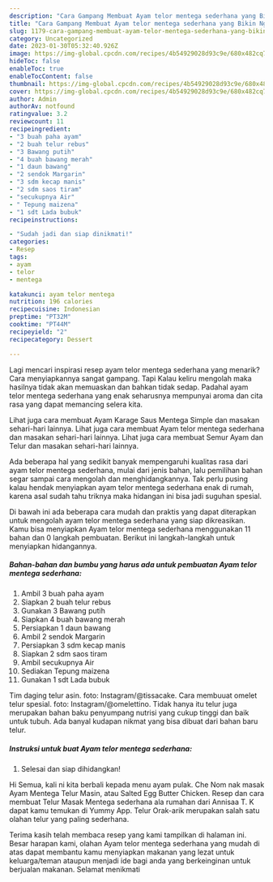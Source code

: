 ```yaml
---
description: "Cara Gampang Membuat Ayam telor mentega sederhana yang Bikin Ngiler, Buat Buka Puasa Sempurna"
title: "Cara Gampang Membuat Ayam telor mentega sederhana yang Bikin Ngiler, Buat Buka Puasa Sempurna"
slug: 1179-cara-gampang-membuat-ayam-telor-mentega-sederhana-yang-bikin-ngiler-buat-buka-puasa-sempurna
category: Uncategorized
date: 2023-01-30T05:32:40.926Z
image: https://img-global.cpcdn.com/recipes/4b54929028d93c9e/680x482cq70/ayam-telor-mentega-sederhana-foto-resep-utama.jpg
hideToc: false
enableToc: true
enableTocContent: false
thumbnail: https://img-global.cpcdn.com/recipes/4b54929028d93c9e/680x482cq70/ayam-telor-mentega-sederhana-foto-resep-utama.jpg
cover: https://img-global.cpcdn.com/recipes/4b54929028d93c9e/680x482cq70/ayam-telor-mentega-sederhana-foto-resep-utama.jpg
author: Admin
authorAv: notfound
ratingvalue: 3.2
reviewcount: 11
recipeingredient:
- "3 buah paha ayam"
- "2 buah telur rebus"
- "3 Bawang putih"
- "4 buah bawang merah"
- "1 daun bawang"
- "2 sendok Margarin"
- "3 sdm kecap manis"
- "2 sdm saos tiram"
- "secukupnya Air"
- " Tepung maizena"
- "1 sdt Lada bubuk"
recipeinstructions:

- "Sudah jadi dan siap dinikmati!"
categories:
- Resep
tags:
- ayam
- telor
- mentega

katakunci: ayam telor mentega 
nutrition: 196 calories
recipecuisine: Indonesian
preptime: "PT32M"
cooktime: "PT44M"
recipeyield: "2"
recipecategory: Dessert

---
```



Lagi mencari inspirasi resep ayam telor mentega sederhana yang menarik? Cara menyiapkannya sangat gampang. Tapi Kalau keliru mengolah maka hasilnya tidak akan memuaskan dan bahkan tidak sedap. Padahal ayam telor mentega sederhana yang enak seharusnya mempunyai aroma dan cita rasa yang dapat memancing selera kita.


Lihat juga cara membuat Ayam Karage Saus Mentega Simple dan masakan sehari-hari lainnya. Lihat juga cara membuat Ayam telor mentega sederhana dan masakan sehari-hari lainnya. Lihat juga cara membuat Semur Ayam dan Telur dan masakan sehari-hari lainnya.

Ada beberapa hal yang sedikit banyak mempengaruhi kualitas rasa dari ayam telor mentega sederhana, mulai dari jenis bahan, lalu pemilihan bahan segar sampai cara mengolah dan menghidangkannya. Tak perlu pusing kalau hendak menyiapkan ayam telor mentega sederhana enak di rumah, karena asal sudah tahu triknya maka hidangan ini bisa jadi suguhan spesial.


Di bawah ini ada beberapa cara mudah dan praktis yang dapat diterapkan untuk mengolah ayam telor mentega sederhana yang siap dikreasikan. Kamu bisa menyiapkan Ayam telor mentega sederhana menggunakan 11 bahan dan 0 langkah pembuatan. Berikut ini langkah-langkah untuk menyiapkan hidangannya.

<!--inarticleads1-->

##### Bahan-bahan dan bumbu yang harus ada untuk pembuatan Ayam telor mentega sederhana:

1. Ambil 3 buah paha ayam
1. Siapkan 2 buah telur rebus
1. Gunakan 3 Bawang putih
1. Siapkan 4 buah bawang merah
1. Persiapkan 1 daun bawang
1. Ambil 2 sendok Margarin
1. Persiapkan 3 sdm kecap manis
1. Siapkan 2 sdm saos tiram
1. Ambil secukupnya Air
1. Sediakan  Tepung maizena
1. Gunakan 1 sdt Lada bubuk


Tim daging telur asin. foto: Instagram/@tissacake. Cara membuuat omelet telur spesial. foto: Instagram/@omelettino. Tidak hanya itu telur juga merupakan bahan baku penyumpang nutrisi yang cukup tinggi dan baik untuk tubuh. Ada banyal kudapan nikmat yang bisa dibuat dari bahan baru telur. 

<!--inarticleads2-->

##### Instruksi untuk buat Ayam telor mentega sederhana:


1. Selesai dan siap dihidangkan!

Hi Semua, kali ni kita berbali kepada menu ayam pulak. Che Nom nak masak Ayam Mentega Telur Masin, atau Salted Egg Butter Chicken. Resep dan cara membuat Telur Masak Mentega sederhana ala rumahan dari Annisaa T. K dapat kamu temukan di Yummy App. Telur Orak-arik merupakan salah satu olahan telur yang paling sederhana. 

Terima kasih telah membaca resep yang kami tampilkan di halaman ini. Besar harapan kami, olahan Ayam telor mentega sederhana yang mudah di atas dapat membantu kamu menyiapkan makanan yang lezat untuk keluarga/teman ataupun menjadi ide bagi anda yang berkeinginan untuk berjualan makanan. Selamat menikmati
